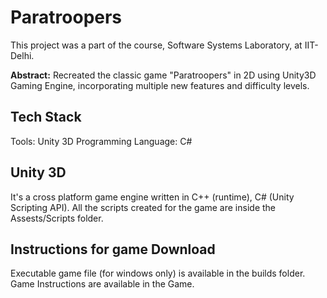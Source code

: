 # Paratroopers

This project was a part of the course, Software Systems Laboratory, at IIT-Delhi.

**Abstract:** Recreated the classic game "Paratroopers" in 2D using Unity3D Gaming Engine, incorporating multiple new features and difficulty levels.

## Tech Stack
Tools: Unity 3D
Programming Language: C#

## Unity 3D
It's a cross platform game engine written in C++ (runtime), C# (Unity Scripting API). All the scripts created for the game are inside the Assests/Scripts folder.

## Instructions for game Download

Executable game file (for windows only) is available in the builds folder. Game Instructions are available in the Game.
